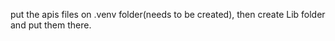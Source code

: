 put the apis files on .venv folder(needs to be created), then create Lib folder and put them there.

